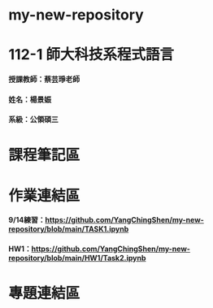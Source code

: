 # my-new-repository
# 112-1 師大科技系程式語言
#### 授課教師：蔡芸琤老師
#### 姓名：楊景娠
#### 系級：公領碩三
# 課程筆記區
# 作業連結區
#### 9/14練習：https://github.com/YangChingShen/my-new-repository/blob/main/TASK1.ipynb
#### HW1：https://github.com/YangChingShen/my-new-repository/blob/main/HW1/Task2.ipynb
# 專題連結區
